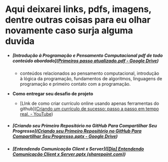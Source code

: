 # **Aqui deixarei links, pdfs, imagens, dentre outras coisas para eu olhar novamente caso surja alguma duvida** 

- ##### [Introdução à Programação e Pensamento Computacional pdf de todo conteúdo abordado]([Primeiros passo atualizado.pdf - Google Drive](https://drive.google.com/file/d/1vemC6G790JNte1882V53DAKEawJzVIWL/view))

  - conteúdos relacionados ao pensamento computacional, introdução à lógica da programação, fundamentos de algoritmos, linguagens de programação e primeiro contato com a programação. 

     

- **Como entregar seu desafio de projeto**

  - [LInk de como criar currículo online usando apenas ferramentas do github]([Criando um currículo de sucesso: passo a passo em tempo real. - YouTube](https://www.youtube.com/watch?v=WfD_S2Vi4qI&t=1304s&ab_channel=DIOProGlobal))

- ##### [Criando seu Primeiro Repositório no GitHub Para Compartilhar Seu Progresso]([Criando seu Primeiro Repositório no GitHub Para Compartilhar Seu Progresso.pptx - Google Drive](https://drive.google.com/file/d/1IZu0qohv1JOmxjEra1lknDiiStU68bl4/view))

- ##### [Entendendo Comunicação Client x Server]([[Dio\] Entendendo Comunicação Client x Server.pptx (sharepoint.com)](https://academiapme-my.sharepoint.com/:p:/g/personal/renato_dio_me/EWgg3UxUJt1GhLwXu6Z0L1cB7EhiHOoMQ-8vECmYXzDwYA?e=KTRDY4))



